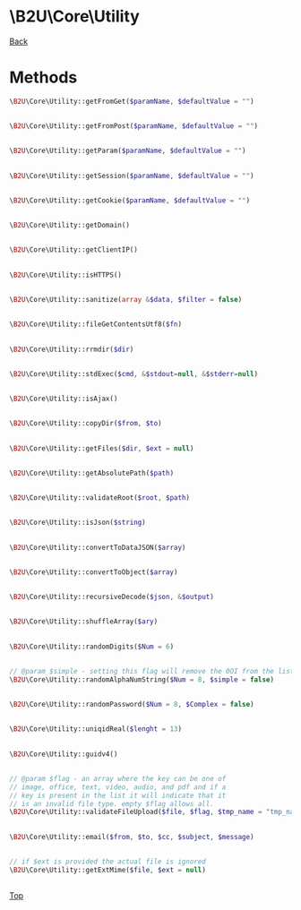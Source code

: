 # \B2U\Core\Utility

[Back](https://github.com/bob2u/b2uFramework-public/blob/master/README.md#the-b2ucore-namespace)

# Methods
```PHP
\B2U\Core\Utility::getFromGet($paramName, $defaultValue = "")
```
##
```PHP
\B2U\Core\Utility::getFromPost($paramName, $defaultValue = "")
```
##
```PHP
\B2U\Core\Utility::getParam($paramName, $defaultValue = "")
```
##
```PHP
\B2U\Core\Utility::getSession($paramName, $defaultValue = "")
```
##
```PHP
\B2U\Core\Utility::getCookie($paramName, $defaultValue = "")
```
##
```PHP
\B2U\Core\Utility::getDomain()
```
##
```PHP
\B2U\Core\Utility::getClientIP()
```
##
```PHP
\B2U\Core\Utility::isHTTPS()
```
##
```PHP
\B2U\Core\Utility::sanitize(array &$data, $filter = false)
```
##
```PHP
\B2U\Core\Utility::fileGetContentsUtf8($fn)
```
##
```PHP
\B2U\Core\Utility::rrmdir($dir)
```
##
```PHP
\B2U\Core\Utility::stdExec($cmd, &$stdout=null, &$stderr=null)
```
##
```PHP
\B2U\Core\Utility::isAjax()
```
##
```PHP
\B2U\Core\Utility::copyDir($from, $to)
```
##
```PHP
\B2U\Core\Utility::getFiles($dir, $ext = null)
```
##
```PHP
\B2U\Core\Utility::getAbsolutePath($path)
```
##
```PHP
\B2U\Core\Utility::validateRoot($root, $path)
```
##
```PHP
\B2U\Core\Utility::isJson($string)
```
##
```PHP
\B2U\Core\Utility::convertToDataJSON($array)
```
##
```PHP
\B2U\Core\Utility::convertToObject($array)
```
##
```PHP
\B2U\Core\Utility::recursiveDecode($json, &$output)
```
##
```PHP
\B2U\Core\Utility::shuffleArray($ary)
```
##
```PHP
\B2U\Core\Utility::randomDigits($Num = 6)
```
##
```PHP
// @param $simple - setting this flag will remove the 0OI from the list
\B2U\Core\Utility::randomAlphaNumString($Num = 8, $simple = false)
```
##
```PHP
\B2U\Core\Utility::randomPassword($Num = 8, $Complex = false)
```
##
```PHP
\B2U\Core\Utility::uniqidReal($lenght = 13)
```
##
```PHP
\B2U\Core\Utility::guidv4()
```
##
```PHP
// @param $flag - an array where the key can be one of 
// image, office, text, video, audio, and pdf and if a
// key is present in the list it will indicate that it
// is an invalid file type. empty $flag allows all.
\B2U\Core\Utility::validateFileUpload($file, $flag, $tmp_name = "tmp_name")
```
##
```PHP
\B2U\Core\Utility::email($from, $to, $cc, $subject, $message)
```
##
```PHP
// if $ext is provided the actual file is ignored
\B2U\Core\Utility::getExtMime($file, $ext = null)
```
##

[Top](https://github.com/bob2u/b2uFramework-public/blob/master/README/README_UTILITY.md#b2ucoreutility)
